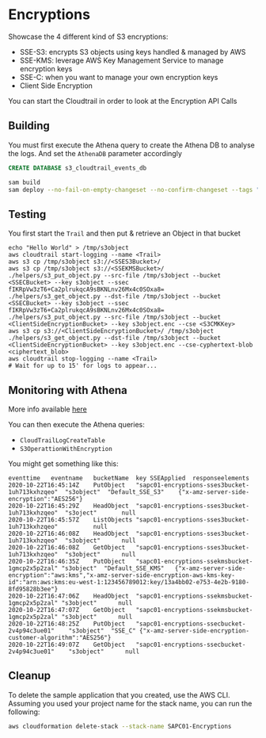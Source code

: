 # Encryptions

Showcase the 4 different kind of S3 encryptions:

* SSE-S3: encrypts S3 objects using keys handled & managed by AWS
* SSE-KMS: leverage AWS Key Management Service to manage encryption keys
* SSE-C: when you want to manage your own encryption keys
* Client Side Encryption

You can start the Cloudtrail in order to look at the Encryption API Calls

## Building

You must first execute the Athena query to create the Athena DB to analyse the logs. And set the `AthenaDB` parameter accordingly

```sql
CREATE DATABASE s3_cloudtrail_events_db
```

```bash
sam build 
sam deploy --no-fail-on-empty-changeset --no-confirm-changeset --tags "PLATFORM=SAPC01" 
``` 

## Testing

You first start the `Trail` and then put & retrieve an Object in that bucket
```
echo "Hello World" > /tmp/s3object
aws cloudtrail start-logging --name <Trail>
aws s3 cp /tmp/s3object s3://<SSES3Bucket>/
aws s3 cp /tmp/s3object s3://<SSEKMSBucket>/
./helpers/s3_put_object.py --src-file /tmp/s3object --bucket <SSECBucket> --key s3object --ssec fIKRpVw3zT6+Ca2plrukqcA9sBKNLnv26Mx4c0SOxa8=
./helpers/s3_get_object.py --dst-file /tmp/s3object --bucket <SSECBucket> --key s3object --ssec fIKRpVw3zT6+Ca2plrukqcA9sBKNLnv26Mx4c0SOxa8=
./helpers/s3_put_object.py --src-file /tmp/s3object --bucket <ClientSideEncryptionBucket> --key s3object.enc --cse <S3CMKKey>
aws s3 cp s3://<ClientSideEncryptionBucket>/ /tmp/s3object 
./helpers/s3_get_object.py --dst-file /tmp/s3object --bucket <ClientSideEncryptionBucket> --key s3object.enc --cse-cyphertext-blob <ciphertext_blob>
aws cloudtrail stop-logging --name <Trail>
# Wait for up to 15' for logs to appear...
```

## Monitoring with Athena

More info available [here](https://docs.aws.amazon.com/AmazonS3/latest/dev/cloudtrail-request-identification.html)


You can then execute the Athena queries:
* `CloudTrailLogCreateTable`
* `S3OperattionWithEncryption`

You might get something like this:

```csv
eventtime	eventname	bucketName	key	SSEApplied	responseelements
2020-10-22T16:45:14Z	PutObject	"sapc01-encryptions-sses3bucket-1uh713kxhzqeo"	"s3object"	"Default_SSE_S3"	{"x-amz-server-side-encryption":"AES256"}
2020-10-22T16:45:29Z	HeadObject	"sapc01-encryptions-sses3bucket-1uh713kxhzqeo"	"s3oject"		null
2020-10-22T16:45:57Z	ListObjects	"sapc01-encryptions-sses3bucket-1uh713kxhzqeo"			null
2020-10-22T16:46:08Z	HeadObject	"sapc01-encryptions-sses3bucket-1uh713kxhzqeo"	"s3object"		null
2020-10-22T16:46:08Z	GetObject	"sapc01-encryptions-sses3bucket-1uh713kxhzqeo"	"s3object"		null
2020-10-22T16:46:35Z	PutObject	"sapc01-encryptions-ssekmsbucket-1gmcp2x5p2zal"	"s3object"	"Default_SSE_KMS"	{"x-amz-server-side-encryption":"aws:kms","x-amz-server-side-encryption-aws-kms-key-id":"arn:aws:kms:eu-west-1:123456789012:key/13a4bb02-e753-4e2b-9180-8fd95828b3ee"}
2020-10-22T16:47:06Z	HeadObject	"sapc01-encryptions-ssekmsbucket-1gmcp2x5p2zal"	"s3object"		null
2020-10-22T16:47:07Z	GetObject	"sapc01-encryptions-ssekmsbucket-1gmcp2x5p2zal"	"s3object"		null
2020-10-22T16:48:25Z	PutObject	"sapc01-encryptions-ssecbucket-2v4p94c3ue01"	"s3object"	"SSE_C"	{"x-amz-server-side-encryption-customer-algorithm":"AES256"}
2020-10-22T16:49:07Z	GetObject	"sapc01-encryptions-ssecbucket-2v4p94c3ue01"	"s3object"		null

```

## Cleanup

To delete the sample application that you created, use the AWS CLI. Assuming you used your project name for the stack name, you can run the following:

```bash
aws cloudformation delete-stack --stack-name SAPC01-Encryptions
```
